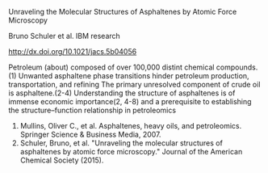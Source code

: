 Unraveling the Molecular Structures of Asphaltenes by Atomic Force Microscopy

Bruno Schuler et al. IBM research

http://dx.doi.org/10.1021/jacs.5b04056

Petroleum (about)
composed of over 100,000 distint chemical compounds. (1)
Unwanted asphaltene phase transitions hinder petroleum production, transportation, and refining
The primary unresolved component of crude oil is asphaltene.(2-4) Understanding the structure of asphaltenes is of immense economic importance(2, 4-8) and a prerequisite to establishing the structure–function relationship in petroleomics

1. Mullins, Oliver C., et al. Asphaltenes, heavy oils, and petroleomics. Springer Science & Business Media, 2007.
2. Schuler, Bruno, et al. "Unraveling the molecular structures of asphaltenes by atomic force microscopy." Journal of the American Chemical Society (2015).
